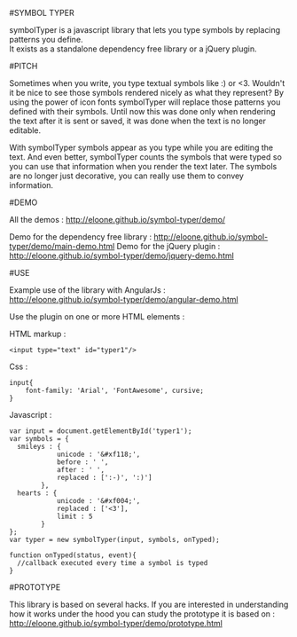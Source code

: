 #SYMBOL TYPER

symbolTyper is a javascript library that lets you type symbols by replacing patterns you define.<br> 
It exists as a standalone dependency free library or a jQuery plugin.

#PITCH

Sometimes when you write, you type textual symbols like :) or <3. Wouldn't it be nice to see those symbols rendered nicely as what they represent? By using the power of icon fonts symbolTyper will replace those patterns you defined with their symbols. Until now this was done only when rendering the text after it is sent or saved, it was done when the text is no longer editable. 

With symbolTyper symbols appear as you type while you are editing the text. And even better, symbolTyper counts the symbols that were typed so you can use that information when you render the text later. The symbols are no longer just decorative, you can really use them to convey information. 

#DEMO

All the demos : http://eloone.github.io/symbol-typer/demo/ 

Demo for the dependency free library : http://eloone.github.io/symbol-typer/demo/main-demo.html
Demo for the jQuery plugin : http://eloone.github.io/symbol-typer/demo/jquery-demo.html

#USE

Example use of the library with AngularJs : <br>
http://eloone.github.io/symbol-typer/demo/angular-demo.html

Use the plugin on one or more HTML elements :

HTML markup :

````
<input type="text" id="typer1"/>
````

Css : 

````
input{
	font-family: 'Arial', 'FontAwesome', cursive;
}
````
Javascript :

````
var input = document.getElementById('typer1');
var symbols = {
  smileys : {
            unicode : '&#xf118;',
            before : ' ',
            after : ' ',
            replaced : [':-)', ':)']
        },
  hearts : {
            unicode : '&#xf004;',
            replaced : ['<3'],
            limit : 5
        }
};
var typer = new symbolTyper(input, symbols, onTyped);

function onTyped(status, event){
  //callback executed every time a symbol is typed
}

````

#PROTOTYPE

This library is based on several hacks. If you are interested in understanding how it works under the hood you can study the prototype it is based on : <br>
http://eloone.github.io/symbol-typer/demo/prototype.html 
